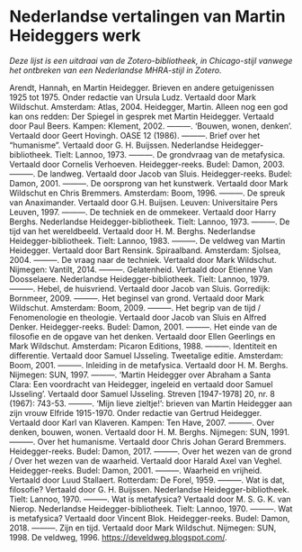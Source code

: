 # Nederlandse vertalingen van Martin Heideggers werk

_Deze lijst is een uitdraai van de Zotero-bibliotheek, in Chicago-stijl vanwege het ontbreken van een Nederlandse MHRA-stijl in Zotero._

Arendt, Hannah, en Martin Heidegger. Brieven en andere getuigenissen 1925 tot 1975. Onder redactie van Ursula Ludz. Vertaald door Mark Wildschut. Amsterdam: Atlas, 2004.
Heidegger, Martin. Alleen nog een god kan ons redden: Der Spiegel in gesprek met Martin Heidegger. Vertaald door Paul Beers. Kampen: Klement, 2002.
———. ‘Bouwen, wonen, denken’. Vertaald door Geert Hovingh. OASE 12 (1986).
———. Brief over het “humanisme”. Vertaald door G. H. Buijssen. Nederlandse Heidegger-bibliotheek. Tielt: Lannoo, 1973.
———. De grondvraag van de metafysica. Vertaald door Cornelis Verhoeven. Heidegger-reeks. Budel: Damon, 2003.
———. De landweg. Vertaald door Jacob van Sluis. Heidegger-reeks. Budel: Damon, 2001.
———. De oorsprong van het kunstwerk. Vertaald door Mark Wildschut en Chris Bremmers. Amsterdam: Boom, 1996.
———. De spreuk van Anaximander. Vertaald door G.H. Buijsen. Leuven: Universitaire Pers Leuven, 1997.
———. De techniek en de ommekeer. Vertaald door Harry Berghs. Nederlandse Heidegger-bibliotheek. Tielt: Lannoo, 1973.
———. De tijd van het wereldbeeld. Vertaald door H. M. Berghs. Nederlandse Heidegger-bibliotheek. Tielt: Lannoo, 1983.
———. De veldweg van Martin Heidegger. Vertaald door Bart Rensink. Spiraalband. Amsterdam: Sjolsea, 2004.
———. De vraag naar de techniek. Vertaald door Mark Wildschut. Nijmegen: Vantilt, 2014.
———. Gelatenheid. Vertaald door Etienne Van Doosselaere. Nederlandse Heidegger-bibliotheek. Tielt: Lannoo, 1979.
———. Hebel, de huisvriend. Vertaald door Jacob van Sluis. Gorredijk: Bornmeer, 2009.
———. Het beginsel van grond. Vertaald door Mark Wildschut. Amsterdam: Boom, 2009.
———. Het begrip van de tijd / Fenomenologie en theologie. Vertaald door Jacob van Sluis en Alfred Denker. Heidegger-reeks. Budel: Damon, 2001.
———. Het einde van de filosofie en de opgave van het denken. Vertaald door Ellen Geerlings en Mark Wildschut. Amsterdam: Picaron Editions, 1988.
———. Identiteit en differentie. Vertaald door Samuel IJsseling. Tweetalige editie. Amsterdam: Boom, 2001.
———. Inleiding in de metafysica. Vertaald door H. M. Berghs. Nijmegen: SUN, 1997.
———. ‘Martin Heidegger over Abraham a Santa Clara: Een voordracht van Heidegger, ingeleid en vertaald door Samuel IJsseling’. Vertaald door Samuel IJsseling. Streven [1947-1978] 20, nr. 8 (1967): 743-53.
———. ‘Mijn lieve zieltje!’: brieven van Martin Heidegger aan zijn vrouw Elfride 1915-1970. Onder redactie van Gertrud Heidegger. Vertaald door Karl van Klaveren. Kampen: Ten Have, 2007.
———. Over denken, bouwen, wonen. Vertaald door H. M. Berghs. Nijmegen: SUN, 1991.
———. Over het humanisme. Vertaald door Chris Johan Gerard Bremmers. Heidegger-reeks. Budel: Damon, 2017.
———. Over het wezen van de grond / Over het wezen van de waarheid. Vertaald door Harald Axel van Veghel. Heidegger-reeks. Budel: Damon, 2001.
———. Waarheid en vrijheid. Vertaald door Luud Stallaert. Rotterdam: De Forel, 1959.
———. Wat is dat, filosofie? Vertaald door G. H. Buijssen. Nederlandse Heidegger-bibliotheek. Tielt: Lannoo, 1970.
———. Wat is metafysica? Vertaald door M. S. G. K. van Nierop. Nederlandse Heidegger-bibliotheek. Tielt: Lannoo, 1970.
———. Wat is metafysica? Vertaald door Vincent Blok. Heidegger-reeks. Budel: Damon, 2018.
———. Zijn en tijd. Vertaald door Mark Wildschut. Nijmegen: SUN, 1998.
De veldweg, 1996. https://develdweg.blogspot.com/.


